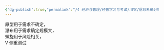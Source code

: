 ```yaml
---
{"dg-publish":true,"permalink":"/4 经济与管理/经管学习与考试/川农/信息系统分析与设计/开发系统的过程模型/","title":"开发系统的过程模型"}
---
```



原型用于需求不确定，  
瀑布用于需求确定规模大，  
螺旋用于风险相关，  
V 侧重测试